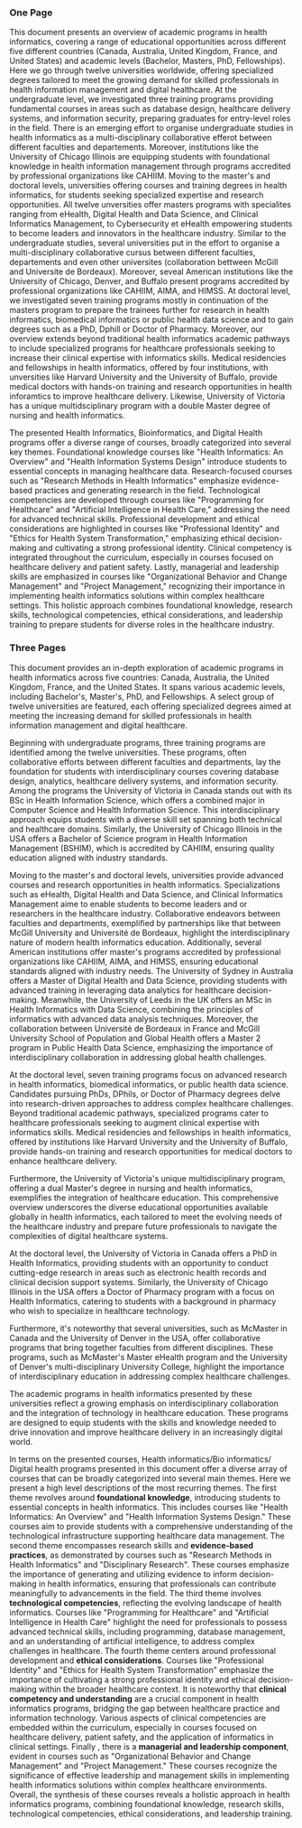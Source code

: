 ### One Page
This document presents an overview of academic programs in health informatics, covering a range of educational opportunities across different five different countries (Canada, Australia, United Kingdom, France, and United States) and academic levels (Bachelor, Masters, PhD, Fellowships). Here we go through twelve universities worldwide, offering specialized degrees tailored to meet the growing demand for skilled professionals in health information management and digital healthcare. At the undergraduate level, we investigated three training programs providing fundamental courses in areas such as database design, healthcare delivery systems, and information security, preparing graduates for entry-level roles in the field. There is an emerging effort to organise undergraduate studies in health informatics as a multi-disciplinary collaborative efferot between different faculties and departements. Moreover, institutions like the University of Chicago Illinois are equipping students with foundational knowledge in health information management through programs accredited by professional organizations like CAHIIM.  Moving to the master's and doctoral levels, universities offering courses and training degrees in health informatics, for students seeking specialized expertise and research opportunities. All twelve unversities offer masters programs with specialites ranging from eHealth, Digital Health and Data Science, and Clinical Informatics Management, to Cybersecurity et eHealth empowering students to become leaders and innovators in the healthcare industry. Similar to the undergraduate studies, several universities put in the effort to organise a multi-disciplinary collaborative cursus between different faculties, departements and even other universites (collaboration bettween McGill and Universite de Bordeaux). Moreover, seveal American institutions like the University of Chicago, Denver, and Buffalo present programs accredited by professional organizations like CAHIIM, AIMA, and HIMSS. At doctoral level, we investigated seven training programs mostly in continuation of the masters program to prepare the trainees further for research in health informatics, biomedical informatics or public health data science and to gain degrees such as a PhD, Dphill or Doctor of Pharmacy. Moreover, our overview extends beyond traditional health informatics academic pathways to include specialized programs for healthcare professionals seeking to increase their clinical expertise with informatics skills. Medical residencies and fellowships in health informatics, offered by four institutions, with unversities like Harvard University and the University of Buffalo, provide medical doctors with hands-on training and research opportunities in health inforamtics to improve healthcare delivery. Likewise, University of Victoria has a unique multidsciplinary program with a	double Master degree of nursing and health informatics. 



The presented Health Informatics, Bioinformatics, and Digital Health programs offer a diverse range of courses, broadly categorized into several key themes. Foundational knowledge courses like "Health Informatics: An Overview" and "Health Information Systems Design" introduce students to essential concepts in managing healthcare data. Research-focused courses such as "Research Methods in Health Informatics" emphasize evidence-based practices and generating research in the field. Technological competencies are developed through courses like "Programming for Healthcare" and "Artificial Intelligence in Health Care," addressing the need for advanced technical skills. Professional development and ethical considerations are highlighted in courses like "Professional Identity" and "Ethics for Health System Transformation," emphasizing ethical decision-making and cultivating a strong professional identity. Clinical competency is integrated throughout the curriculum, especially in courses focused on healthcare delivery and patient safety. Lastly, managerial and leadership skills are emphasized in courses like "Organizational Behavior and Change Management" and "Project Management," recognizing their importance in implementing health informatics solutions within complex healthcare settings. This holistic approach combines foundational knowledge, research skills, technological competencies, ethical considerations, and leadership training to prepare students for diverse roles in the healthcare industry.


### Three Pages

This document provides an in-depth exploration of academic programs in health informatics across five countries: Canada, Australia, the United Kingdom, France, and the United States. It spans various academic levels, including Bachelor's, Master's, PhD, and Fellowships. A select group of twelve universities are featured, each offering specialized degrees aimed at meeting the increasing demand for skilled professionals in health information management and digital healthcare.

Beginning with undergraduate programs, three training programs are identified among the twelve universities. These programs, often collaborative efforts between different faculties and departments, lay the foundation for students with interdisciplinary courses covering database design, analytics, healthcare delivery systems, and information security. Among the programs the University of Victoria in Canada stands out with its BSc in Health Information Science, which offers a combined major in Computer Science and Health Information Science. This interdisciplinary approach equips students with a diverse skill set spanning both technical and healthcare domains. Similarly, the University of Chicago Illinois in the USA offers a Bachelor of Science program in Health Information Management (BSHIM), which is accredited by CAHIIM, ensuring quality education aligned with industry standards.


Moving to the master's and doctoral levels, universities provide advanced courses and research opportunities in health informatics. Specializations such as eHealth, Digital Health and Data Science, and Clinical Informatics Management aime to enable students to become leaders and or researchers in the healthcare industry. Collaborative endeavors between faculties and departments, exemplified by partnerships like that between McGill University and Université de Bordeaux, highlight the interdisciplinary nature of modern health informatics education. Additionally, several American institutions offer master's programs accredited by professional organizations like CAHIIM, AIMA, and HIMSS, ensuring educational standards aligned with industry needs. The University of Sydney in Australia offers a Master of Digital Health and Data Science, providing students with advanced training in leveraging data analytics for healthcare decision-making. Meanwhile, the University of Leeds in the UK offers an MSc in Health Informatics with Data Science, combining the principles of informatics with advanced data analysis techniques. Moreover, the collaboration between Université de Bordeaux in France and McGill University School of Population and Global Health offers a Master 2 program in Public Health Data Science, emphasizing the importance of interdisciplinary collaboration in addressing global health challenges.

At the doctoral level, seven training programs focus on advanced research in health informatics, biomedical informatics, or public health data science. Candidates pursuing PhDs, DPhils, or Doctor of Pharmacy degrees delve into research-driven approaches to address complex healthcare challenges. Beyond traditional academic pathways, specialized programs cater to healthcare professionals seeking to augment clinical expertise with informatics skills. Medical residencies and fellowships in health informatics, offered by institutions like Harvard University and the University of Buffalo, provide hands-on training and research opportunities for medical doctors to enhance healthcare delivery.

Furthermore, the University of Victoria's unique multidisciplinary program, offering a dual Master's degree in nursing and health informatics, exemplifies the integration of healthcare education. This comprehensive overview underscores the diverse educational opportunities available globally in health informatics, each tailored to meet the evolving needs of the healthcare industry and prepare future professionals to navigate the complexities of digital healthcare systems.




At the doctoral level, the University of Victoria in Canada offers a PhD in Health Informatics, providing students with an opportunity to conduct cutting-edge research in areas such as electronic health records and clinical decision support systems. Similarly, the University of Chicago Illinois in the USA offers a Doctor of Pharmacy program with a focus on Health Informatics, catering to students with a background in pharmacy who wish to specialize in healthcare technology.

Furthermore, it's noteworthy that several universities, such as McMaster in Canada and the University of Denver in the USA, offer collaborative programs that bring together faculties from different disciplines. These programs, such as McMaster's Master eHealth program and the University of Denver's multi-disciplinary University College, highlight the importance of interdisciplinary education in addressing complex healthcare challenges.

The academic programs in health informatics presented by these universities reflect a growing emphasis on interdisciplinary collaboration and the integration of technology in healthcare education. These programs are designed to equip students with the skills and knowledge needed to drive innovation and improve healthcare delivery in an increasingly digital world.





In terms on the presented courses, Health informatics/Bio informatics/ Digital health programs presented in this document offer a diverse array of courses that can be broadly categorized into several main themes. Here we present a high level descriptions of the most recurring themes. The first theme revolves around **foundational knowledge**, introducing students to essential concepts in health informatics. This includes courses like "Health Informatics: An Overview" and "Health Information Systems Design." These courses aim to provide students with a comprehensive understanding of the technological infrastructure supporting healthcare data management. The second theme encompasses research skills and **evidence-based practices**, as demonstrated by courses such as "Research Methods in Health Informatics" and "Disciplinary Research". These courses emphasize the importance of generating and utilizing evidence to inform decision-making in health informatics, ensuring that professionals can contribute meaningfully to advancements in the field. The third theme involves **technological competencies**, reflecting the evolving landscape of health informatics. Courses like "Programming for Healthcare" and "Artificial Intelligence in Health Care" highlight the need for professionals to possess advanced technical skills, including programming, database management, and an understanding of artificial intelligence, to address complex challenges in healthcare. The fourth theme centers around professional development and **ethical considerations**. Courses like "Professional Identity" and "Ethics for Health System Transformation" emphasize the importance of cultivating a strong professional identity and ethical decision-making within the broader healthcare context. It is noteworthy that **clinical competency and understanding** are a crucial component in health informatics programs, bridging the gap between healthcare practice and information technology. Various aspects of clinical competencies are embedded within the curriculum, especially in courses focused on healthcare delivery, patient safety, and the application of informatics in clinical settings. Finally , there is a **managerial and leadership component**, evident in courses such as "Organizational Behavior and Change Management" and "Project Management." These courses recognize the significance of effective leadership and management skills in implementing health informatics solutions within complex healthcare environments. Overall, the synthesis of these courses reveals a holistic approach in health informatics programs, combining foundational knowledge, research skills, technological competencies, ethical considerations, and leadership training. 
